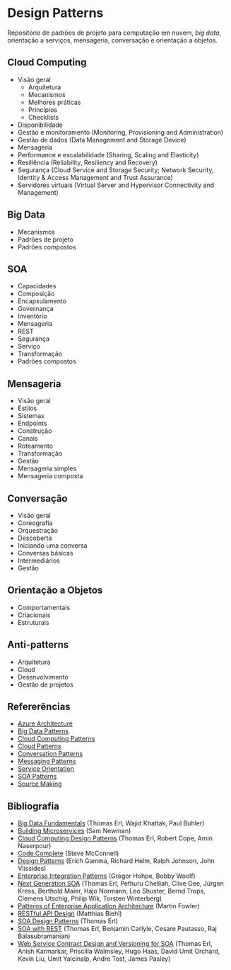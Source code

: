 # Design Patterns
Repositório de padrões de projeto para computação em nuvem, <i>big data</i>, orientação a serviços, mensageria, conversação e orientação a objetos.

## Cloud Computing
- Visão geral
  - Arquitetura
  - Mecanismos
  - Melhores práticas
  - Princípios
  - Checklists
- Disponibilidade
- Gestão e monitoramento (Monitoring, Provisioning and Administration)
- Gestão de dados (Data Management and Storage Device)
- Mensageria
- Performance e escalabilidade (Sharing, Scaling and Elasticity)
- Resiliência (Reliability, Resiliency and Recovery)
- Segurança (Cloud Service and Storage Security; Network Security, Identity & Access Management and Trust Assurance)
- Servidores virtuais (Virtual Server and Hypervisor Connectivity and Management)

## Big Data
- Mecanismos
- Padrões de projeto
- Padrões compostos

## SOA
- Capacidades
- Composição
- Encapsulamento
- Governança
- Inventório
- Mensageria
- REST
- Segurança
- Serviço
- Transformação
- Padrões compostos

## Mensageria
- Visão geral
- Estilos
- Sistemas
- Endpoints
- Construção
- Canais
- Roteamento
- Transformação
- Gestão
- Mensageria simples
- Mensageria composta

## Conversação
- Visão geral
- Coreografia
- Orquestração
- Descoberta
- Iniciando uma conversa
- Conversas básicas
- Intermediários
- Gestão

## Orientação a Objetos
- Comportamentais
- Criacionais
- Estruturais

## Anti-patterns
- Arquitetura
- Cloud
- Desenvolvimento
- Gestão de projetos

## Refererências
- <a href="https://docs.microsoft.com/en-us/azure/architecture/">Azure Architecture</a>
- <a href="http://www.bigdatapatterns.org">Big Data Patterns</a>
- <a href="http://www.cloudcomputingpatterns.org">Cloud Computing Patterns</a>
- <a href="http://www.cloudpatterns.org">Cloud Patterns</a>
- <a href="http://www.enterpriseintegrationpatterns.com/patterns/conversation/">Conversation Patterns</a>
- <a href="http://www.enterpriseintegrationpatterns.com/patterns/messaging/">Messaging Patterns</a>
- <a href="http://www.serviceorientation.com">Service Orientation</a>
- <a href="http://www.soapatterns.org">SOA Patterns</a>
- <a href="https://www.sourcemaking.com">Source Making</a>

## Bibliografia
- <a href="https://www.amazon.com.br/Big-Data-Fundamentals-Techniques-Technology-ebook/dp/B019YLYLVY/ref=tmm_kin_swatch_0?_encoding=UTF8&qid=&sr=">Big Data Fundamentals</a> (Thomas Erl, Wajid Khattak, Paul Buhler)
- <a href="https://www.amazon.com.br/dp/B00T3N7XB4/_encoding=UTF8?coliid=I5T2PFMJY3TWV&colid=1YI1AXD9XD8UF">Building Microservices</a> (Sam Newman) 
- <a href="https://www.amazon.com.br/Computing-Patterns-Prentice-Service-Technology-ebook/dp/B00YF0ORCS">Cloud Computing Design Patterns</a> (Thomas Erl, Robert Cope, Amin Naserpour)
- <a href="https://www.amazon.com.br/dp/B00JDMPOSY/_encoding=UTF8?coliid=I1ZSISHXOG6AUS&colid=1YI1AXD9XD8UF">Code Complete</a> (Steve McConnell)
- <a href="https://www.amazon.com.br/dp/B000SEIBB8/_encoding=UTF8?coliid=I3PIKCNWZX5755&colid=1YI1AXD9XD8UF">Design Patterns</a> (Erich Gamma, Richard Helm, Ralph Johnson, John Vlissides)
- <a href="https://www.amazon.com.br/dp/B007MQLL4E/_encoding=UTF8?coliid=I32A64ENO1SCZJ&colid=1YI1AXD9XD8UF">Enterprise Integration Patterns</a> (Gregor Hohpe, Bobby Woolf)
- <a href="https://www.amazon.com.br/dp/B00P2JSPPQ/_encoding=UTF8?coliid=ITPC7QTB665M6&colid=1YI1AXD9XD8UF">Next Generation SOA</a> (Thomas Erl, Pethuru Chelliah, Clive Gee, Jürgen Kress, Berthold Maier, Hajo Normann, Leo Shuster, Bernd Trops, Clemens Utschig, Philip Wik, Torsten Winterberg)
- <a href="https://www.amazon.com.br/dp/B008OHVDFM/_encoding=UTF8?coliid=I3TIB56MBYCBLY&colid=1YI1AXD9XD8UF">Patterns of Enterprise Application Architecture</a> (Martin Fowler)
- <a href="https://www.amazon.com.br/dp/B01L6STMVW/_encoding=UTF8?coliid=I14UPAX69G0YJJ&colid=1YI1AXD9XD8UF">RESTful API Design</a> (Matthias Biehl)
- <a href="https://www.amazon.com.br/Design-Patterns-Prentice-Service-Technology-ebook/dp/B00139VU0Q">SOA Design Patterns</a> (Thomas Erl)
- <a href="https://www.amazon.com.br/dp/B008TVLSFI/_encoding=UTF8?coliid=I1YA8NZLX9OJK&colid=1YI1AXD9XD8UF">SOA with REST</a> (Thomas Erl, Benjamin Carlyle, Cesare Pautasso, Raj Balasubramanian)
- <a href="https://www.amazon.com.br/dp/B004XVIWVG/_encoding=UTF8?coliid=IFIN20YTI8CQ3&colid=1YI1AXD9XD8UF">Web Service Contract Design and Versioning for SOA</a> (Thomas Erl, Anish Karmarkar, Priscilla Walmsley, Hugo Haas, David Umit Orchard, Kevin Liu, Umit Yalcinalp, Andre Tost, James Pasley)
